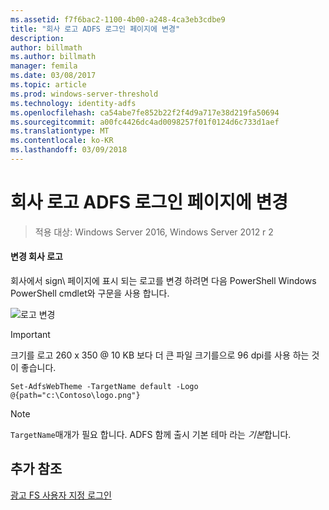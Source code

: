 ```yaml
---
ms.assetid: f7f6bac2-1100-4b00-a248-4ca3eb3cdbe9
title: "회사 로고 ADFS 로그인 페이지에 변경"
description: 
author: billmath
ms.author: billmath
manager: femila
ms.date: 03/08/2017
ms.topic: article
ms.prod: windows-server-threshold
ms.technology: identity-adfs
ms.openlocfilehash: ca54abe7fe852b22f2f4d9a717e38d219fa50694
ms.sourcegitcommit: a00fc4426dc4ad0098257f01f0124d6c733d1aef
ms.translationtype: MT
ms.contentlocale: ko-KR
ms.lasthandoff: 03/09/2018
---
```

# <a name="changing-the-company-logo-on-the-ad-fs-sign-in-page"></a>회사 로고 ADFS 로그인 페이지에 변경

>적용 대상: Windows Server 2016, Windows Server 2012 r 2

#### <a name="change-company-logo"></a>변경 회사 로고  
회사에서 sign\ 페이지에 표시 되는 로고를 변경 하려면 다음 PowerShell Windows PowerShell cmdlet와 구문을 사용 합니다.  

![로고 변경](media/AD-FS-user-sign-in-customization/ADFS_Blue_Custom2.png)
  
> [!IMPORTANT]  
> 크기를 로고 260 x 350 @ 10 KB 보다 더 큰 파일 크기를으로 96 dpi를 사용 하는 것이 좋습니다.  
  
    
    Set-AdfsWebTheme -TargetName default -Logo @{path="c:\Contoso\logo.png"}  

  
> [!NOTE]  
> `TargetName`매개가 필요 합니다. ADFS 함께 출시 기본 테마 라는 *기본*합니다.  

## <a name="additional-references"></a>추가 참조 
[광고 FS 사용자 지정 로그인](AD-FS-user-sign-in-customization.md)  
